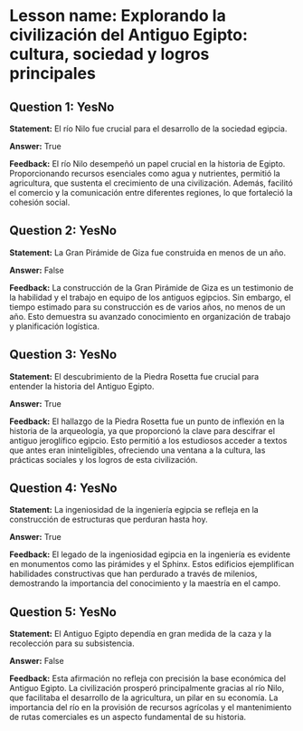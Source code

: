 # Lesson name: Explorando la civilización del Antiguo Egipto: cultura, sociedad y logros principales

## Question 1: YesNo

**Statement:** El río Nilo fue crucial para el desarrollo de la sociedad egipcia.

**Answer:** True

**Feedback:**
El río Nilo desempeñó un papel crucial en la historia de Egipto. Proporcionando recursos esenciales como agua y nutrientes, permitió la agricultura, que sustenta el crecimiento de una civilización. Además, facilitó el comercio y la comunicación entre diferentes regiones, lo que fortaleció la cohesión social.


## Question 2: YesNo

**Statement:** La Gran Pirámide de Giza fue construida en menos de un año.

**Answer:** False

**Feedback:**
La construcción de la Gran Pirámide de Giza es un testimonio de la habilidad y el trabajo en equipo de los antiguos egipcios. Sin embargo, el tiempo estimado para su construcción es de varios años, no menos de un año. Esto demuestra su avanzado conocimiento en organización de trabajo y planificación logística.


## Question 3: YesNo

**Statement:** El descubrimiento de la Piedra Rosetta fue crucial para entender la historia del Antiguo Egipto.

**Answer:** True

**Feedback:**
El hallazgo de la Piedra Rosetta fue un punto de inflexión en la historia de la arqueología, ya que proporcionó la clave para descifrar el antiguo jeroglífico egipcio. Esto permitió a los estudiosos acceder a textos que antes eran ininteligibles, ofreciendo una ventana a la cultura, las prácticas sociales y los logros de esta civilización.


## Question 4: YesNo

**Statement:** La ingeniosidad de la ingeniería egipcia se refleja en la construcción de estructuras que perduran hasta hoy.

**Answer:** True

**Feedback:**
El legado de la ingeniosidad egipcia en la ingeniería es evidente en monumentos como las pirámides y el Sphinx. Estos edificios ejemplifican habilidades constructivas que han perdurado a través de milenios, demostrando la importancia del conocimiento y la maestría en el campo.


## Question 5: YesNo

**Statement:** El Antiguo Egipto dependía en gran medida de la caza y la recolección para su subsistencia.

**Answer:** False

**Feedback:**
Esta afirmación no refleja con precisión la base económica del Antiguo Egipto. La civilización prosperó principalmente gracias al río Nilo, que facilitaba el desarrollo de la agricultura, un pilar en su economía. La importancia del río en la provisión de recursos agrícolas y el mantenimiento de rutas comerciales es un aspecto fundamental de su historia.

